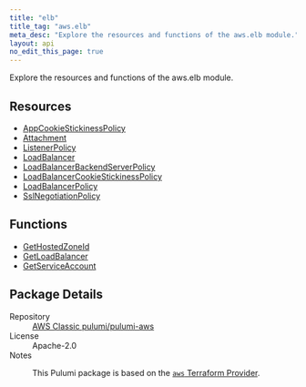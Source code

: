 ```yaml
---
title: "elb"
title_tag: "aws.elb"
meta_desc: "Explore the resources and functions of the aws.elb module."
layout: api
no_edit_this_page: true
---
```


<!-- WARNING: this file was generated by Pulumi Docs Generator. -->
<!-- Do not edit by hand unless you're certain you know what you are doing! -->

Explore the resources and functions of the aws.elb module.

<h2 id="resources">Resources</h2>
<ul class="api">
    <li><a href="appcookiestickinesspolicy/" title="AppCookieStickinessPolicy"><span class="api-symbol api-symbol--resource"></span>AppCookieStickinessPolicy</a></li>
    <li><a href="attachment/" title="Attachment"><span class="api-symbol api-symbol--resource"></span>Attachment</a></li>
    <li><a href="listenerpolicy/" title="ListenerPolicy"><span class="api-symbol api-symbol--resource"></span>ListenerPolicy</a></li>
    <li><a href="loadbalancer/" title="LoadBalancer"><span class="api-symbol api-symbol--resource"></span>LoadBalancer</a></li>
    <li><a href="loadbalancerbackendserverpolicy/" title="LoadBalancerBackendServerPolicy"><span class="api-symbol api-symbol--resource"></span>LoadBalancerBackendServerPolicy</a></li>
    <li><a href="loadbalancercookiestickinesspolicy/" title="LoadBalancerCookieStickinessPolicy"><span class="api-symbol api-symbol--resource"></span>LoadBalancerCookieStickinessPolicy</a></li>
    <li><a href="loadbalancerpolicy/" title="LoadBalancerPolicy"><span class="api-symbol api-symbol--resource"></span>LoadBalancerPolicy</a></li>
    <li><a href="sslnegotiationpolicy/" title="SslNegotiationPolicy"><span class="api-symbol api-symbol--resource"></span>SslNegotiationPolicy</a></li>
</ul>

<h2 id="functions">Functions</h2>
<ul class="api">
    <li><a href="gethostedzoneid/" title="GetHostedZoneId"><span class="api-symbol api-symbol--function"></span>GetHostedZoneId</a></li>
    <li><a href="getloadbalancer/" title="GetLoadBalancer"><span class="api-symbol api-symbol--function"></span>GetLoadBalancer</a></li>
    <li><a href="getserviceaccount/" title="GetServiceAccount"><span class="api-symbol api-symbol--function"></span>GetServiceAccount</a></li>
</ul>

<h2 id="package-details">Package Details</h2>
<dl class="package-details">
	<dt>Repository</dt>
	<dd><a href="https://github.com/pulumi/pulumi-aws">AWS Classic pulumi/pulumi-aws</a></dd>
	<dt>License</dt>
	<dd>Apache-2.0</dd>
	<dt>Notes</dt>
	<dd><p>This Pulumi package is based on the <a href="https://github.com/hashicorp/terraform-provider-aws"><code>aws</code> Terraform Provider</a>.</p>
</dd>
</dl>


